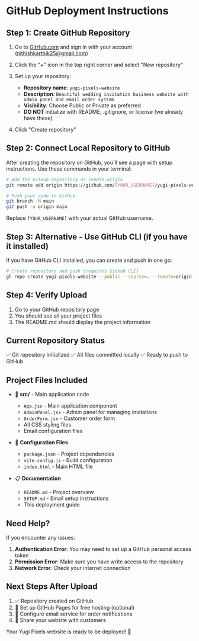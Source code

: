 # GitHub Deployment Instructions

## Step 1: Create GitHub Repository

1. Go to [GitHub.com](https://github.com) and sign in with your account (nithishkarthik25@gmail.com)

2. Click the "+" icon in the top right corner and select "New repository"

3. Set up your repository:
   - **Repository name**: `yugi-pixels-website`
   - **Description**: `Beautiful wedding invitation business website with admin panel and email order system`
   - **Visibility**: Choose Public or Private as preferred
   - **DO NOT** initialize with README, .gitignore, or license (we already have these)

4. Click "Create repository"

## Step 2: Connect Local Repository to GitHub

After creating the repository on GitHub, you'll see a page with setup instructions. Use these commands in your terminal:

```bash
# Add the GitHub repository as remote origin
git remote add origin https://github.com/[YOUR_USERNAME]/yugi-pixels-website.git

# Push your code to GitHub
git branch -M main
git push -u origin main
```

Replace `[YOUR_USERNAME]` with your actual GitHub username.

## Step 3: Alternative - Use GitHub CLI (if you have it installed)

If you have GitHub CLI installed, you can create and push in one go:

```bash
# Create repository and push (requires GitHub CLI)
gh repo create yugi-pixels-website --public --source=. --remote=origin --push
```

## Step 4: Verify Upload

1. Go to your GitHub repository page
2. You should see all your project files
3. The README.md should display the project information

## Current Repository Status

✅ Git repository initialized
✅ All files committed locally
✅ Ready to push to GitHub

## Project Files Included

- 📂 **src/** - Main application code
  - `App.jsx` - Main application component
  - `AdminPanel.jsx` - Admin panel for managing invitations
  - `OrderForm.jsx` - Customer order form
  - All CSS styling files
  - Email configuration files

- 📄 **Configuration Files**
  - `package.json` - Project dependencies
  - `vite.config.js` - Build configuration
  - `index.html` - Main HTML file

- 📋 **Documentation**
  - `README.md` - Project overview
  - `SETUP.md` - Email setup instructions
  - This deployment guide

## Need Help?

If you encounter any issues:

1. **Authentication Error**: You may need to set up a GitHub personal access token
2. **Permission Error**: Make sure you have write access to the repository
3. **Network Error**: Check your internet connection

## Next Steps After Upload

1. ✅ Repository created on GitHub
2. 🚀 Set up GitHub Pages for free hosting (optional)
3. 🔧 Configure email service for order notifications
4. 📱 Share your website with customers

Your Yugi Pixels website is ready to be deployed! 🎉
